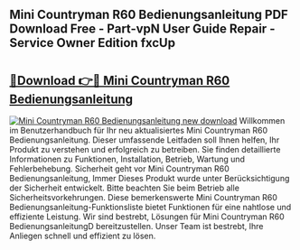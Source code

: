 ## Mini Countryman R60 Bedienungsanleitung PDF Download Free - Part-vpN User Guide Repair - Service Owner Edition fxcUp

# <h2><a href="http://df2abq0.blite.top/?on=Mini+Countryman+R60+Bedienungsanleitung">🔗Download 👉🔴 Mini Countryman R60 Bedienungsanleitung</a></h2>

[![Mini Countryman R60 Bedienungsanleitung new download](https://i.imgur.com/lujVjoI.png)](http://df2abq0.blite.top/?on=Mini+Countryman+R60+Bedienungsanleitung)
Willkommen im Benutzerhandbuch für Ihr neu aktualisiertes Mini Countryman R60 Bedienungsanleitung. Dieser umfassende Leitfaden soll Ihnen helfen, Ihr Produkt zu verstehen und erfolgreich zu betreiben. Sie finden detaillierte Informationen zu Funktionen, Installation, Betrieb, Wartung und Fehlerbehebung. Sicherheit geht vor Mini Countryman R60 Bedienungsanleitung, Immer Dieses Produkt wurde unter Berücksichtigung der Sicherheit entwickelt. Bitte beachten Sie beim Betrieb alle Sicherheitsvorkehrungen. Diese bemerkenswerte Mini Countryman R60 Bedienungsanleitung-Funktionsliste bietet Funktionen für eine nahtlose und effiziente Leistung. Wir sind bestrebt, Lösungen für Mini Countryman R60 BedienungsanleitungD bereitzustellen. Unser Team ist bestrebt, Ihre Anliegen schnell und effizient zu lösen.
